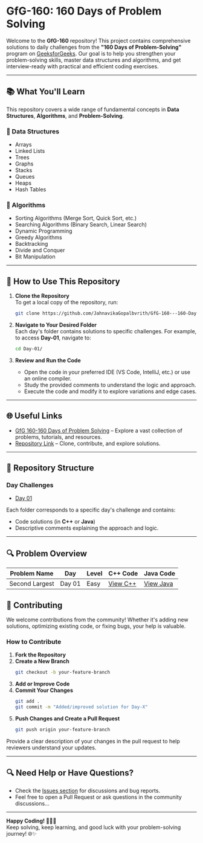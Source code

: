# **GfG-160: 160 Days of Problem    Solving**

Welcome to the **GfG-160** repository! This project contains comprehensive solutions to daily challenges from the **"160 Days of Problem-Solving"** program on [GeeksforGeeks](https://www.geeksforgeeks.org/). Our goal is to help you strengthen your problem-solving skills, master data structures and algorithms, and get interview-ready with practical and efficient coding exercises.

---

## 📚 **What You'll Learn**

This repository covers a wide range of fundamental concepts in **Data Structures**, **Algorithms**, and **Problem-Solving**.

### **🔹 Data Structures**
- Arrays  
- Linked Lists  
- Trees  
- Graphs  
- Stacks  
- Queues  
- Heaps  
- Hash Tables  

### **🔹 Algorithms**  
- Sorting Algorithms (Merge Sort, Quick Sort, etc.)  
- Searching Algorithms (Binary Search, Linear Search)  
- Dynamic Programming  
- Greedy Algorithms  
- Backtracking  
- Divide and Conquer  
- Bit Manipulation  

---

## 🚀 **How to Use This Repository**

1. **Clone the Repository**  
   To get a local copy of the repository, run:  
   ```bash
   git clone https://github.com/JahnavikaGopalbvrith/GfG-160---160-Days-of-Problem-Solving.git
   ```

2. **Navigate to Your Desired Folder**  
   Each day's folder contains solutions to specific challenges. For example, to access **Day-01**, navigate to:  
   ```bash
   cd Day-01/
   ```

3. **Review and Run the Code**  
   - Open the code in your preferred IDE (VS Code, IntelliJ, etc.) or use an online compiler.
   - Study the provided comments to understand the logic and approach.
   - Execute the code and modify it to explore variations and edge cases.

---

## 🌐 **Useful Links**

- [GfG 160-160 Days of Problem Solving](https://www.geeksforgeeks.org/batch/gfg-160-problems?tab=Chapters) – Explore a vast collection of problems, tutorials, and resources.
- [Repository Link](https://github.com/JahnavikaGopalbvrith/GfG-160---160-Days-of-Problem-Solving) – Clone, contribute, and explore solutions.

---

## 📁 **Repository Structure**

### Day Challenges

- [Day 01](https://github.com/JahnavikaGopalbvrith/GfG-160---160-Days-of-Problem-Solving/tree/main/Day-01)

Each folder corresponds to a specific day's challenge and contains:
- Code solutions (in **C++** or **Java**)
- Descriptive comments explaining the approach and logic.

---

## 🔍 **Problem Overview**

| **Problem Name**       | **Day** | **Level**   | **C++ Code**                                     | **Java Code**                                     |
|-------------------------|---------|------------|----------------------------------------------------|-----------------------------------------------------|
| Second Largest         | Day 01   | Easy       | [View C++](Day-01/Second_Largest.cpp)         | [View Java](Day-01/SecondLargest.java)           |


## 🤝 **Contributing**

We welcome contributions from the community! Whether it's adding new solutions, optimizing existing code, or fixing bugs, your help is valuable.

### How to Contribute

1. **Fork the Repository**  
2. **Create a New Branch**  
   ```bash
   git checkout -b your-feature-branch
   ```
3. **Add or Improve Code**  
4. **Commit Your Changes**  
   ```bash
   git add .
   git commit -m "Added/improved solution for Day-X"
   ```
5. **Push Changes and Create a Pull Request**  
   ```bash
   git push origin your-feature-branch
   ```

Provide a clear description of your changes in the pull request to help reviewers understand your updates.

---

## 🔍 **Need Help or Have Questions?**  
- Check the [Issues section](https://github.com/JahnavikaGopalbvrith/GfG-160---160-Days-of-Problem-Solving/issues) for discussions and bug reports.
- Feel free to open a Pull Request or ask questions in the community discussions...
---

**Happy Coding! 🧑‍💻🚀**  
Keep solving, keep learning, and good luck with your problem-solving journey! 🌐✨
